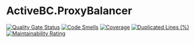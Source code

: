 # ActiveBC.ProxyBalancer
[![Quality Gate Status](https://sonarcloud.io/api/project_badges/measure?project=sasinandrei_ActiveBC.ProxyBalancer&metric=alert_status)](https://sonarcloud.io/dashboard?id=sasinandrei_ActiveBC.ProxyBalancer)
[![Code Smells](https://sonarcloud.io/api/project_badges/measure?project=sasinandrei_ActiveBC.ProxyBalancer&metric=code_smells)](https://sonarcloud.io/dashboard?id=sasinandrei_ActiveBC.ProxyBalancer)
[![Coverage](https://sonarcloud.io/api/project_badges/measure?project=sasinandrei_ActiveBC.ProxyBalancer&metric=coverage)](https://sonarcloud.io/dashboard?id=sasinandrei_ActiveBC.ProxyBalancer)
[![Duplicated Lines (%)](https://sonarcloud.io/api/project_badges/measure?project=sasinandrei_ActiveBC.ProxyBalancer&metric=duplicated_lines_density)](https://sonarcloud.io/dashboard?id=sasinandrei_ActiveBC.ProxyBalancer)
[![Maintainability Rating](https://sonarcloud.io/api/project_badges/measure?project=sasinandrei_ActiveBC.ProxyBalancer&metric=sqale_rating)](https://sonarcloud.io/dashboard?id=sasinandrei_ActiveBC.ProxyBalancer)
